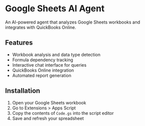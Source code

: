 # Google Sheets AI Agent

An AI-powered agent that analyzes Google Sheets workbooks and integrates with QuickBooks Online.

## Features

- Workbook analysis and data type detection
- Formula dependency tracking
- Interactive chat interface for queries
- QuickBooks Online integration
- Automated report generation

## Installation

1. Open your Google Sheets workbook
2. Go to Extensions > Apps Script
3. Copy the contents of `Code.gs` into the script editor
4. Save and refresh your spreadsheet
